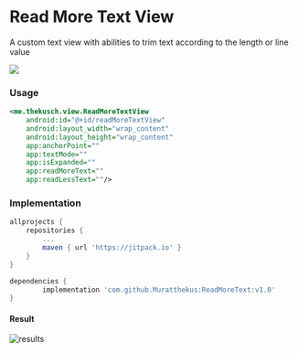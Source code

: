 # **Read More Text View**
A custom text view with abilities to trim text according to the length or line value

[![](https://jitpack.io/v/Muratthekus/ReadMoreText.svg)](https://jitpack.io/#Muratthekus/ReadMoreText)

### Usage
```xml
<me.thekusch.view.ReadMoreTextView
    android:id="@+id/readMoreTextView"
    android:layout_width="wrap_content"
    android:layout_height="wrap_content"
    app:anchorPoint=""
    app:textMode=""
    app:isExpanded=""
    app:readMoreText=""
    app:readLessText=""/>
```

### Implementation
```gradle
allprojects {
	repositories {
	    ...
		maven { url 'https://jitpack.io' }
	}
}

dependencies {
        implementation 'com.github.Muratthekus:ReadMoreText:v1.0'
}
```

#### Result
![results](https://user-images.githubusercontent.com/45212967/103579666-c2f33f80-4ee9-11eb-82f4-beffaef64f7a.gif)



